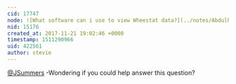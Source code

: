```yaml
---
cid: 17747
node: ![What software can i use to view Wheestat data?](../notes/Abdulhakeem0801/11-12-2017/please-tell-me)
nid: 15176
created_at: 2017-11-21 19:02:46 +0000
timestamp: 1511290966
uid: 422561
author: stevie
---
```


 [@JSummers](/profile/JSummers) -Wondering if you could help answer this question?